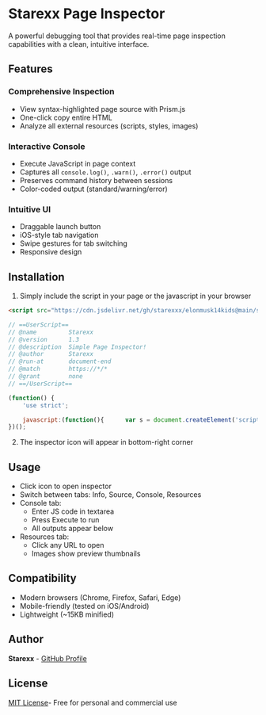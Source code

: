 # Starexx Page Inspector

A powerful debugging tool that provides real-time page inspection capabilities with a clean, intuitive interface.

## Features

### Comprehensive Inspection
- View syntax-highlighted page source with Prism.js
- One-click copy entire HTML
- Analyze all external resources (scripts, styles, images)

### Interactive Console
- Execute JavaScript in page context
- Captures all `console.log()`, `.warn()`, `.error()` output
- Preserves command history between sessions
- Color-coded output (standard/warning/error)

### Intuitive UI
- Draggable launch button
- iOS-style tab navigation
- Swipe gestures for tab switching
- Responsive design

## Installation

1. Simply include the script in your page or the javascript in your browser
```html
<script src="https://cdn.jsdelivr.net/gh/starexxx/elonmusk14kids@main/saygex.js"></script>
```
```js
// ==UserScript==
// @name         Starexx
// @version      1.3
// @description  Simple Page Inspector!
// @author       Starexx
// @run-at       document-end
// @match        https://*/*
// @grant        none
// ==/UserScript==

(function() {
    'use strict';

    javascript:(function(){      var s = document.createElement('script');      s.src = 'https://cdn.jsdelivr.net/gh/starexxx/elonmusk14kids@main/saygex.js';      document.body.appendChild(s);  })();
})();
```
2. The inspector icon will appear in bottom-right corner

## Usage

- Click icon to open inspector
- Switch between tabs: Info, Source, Console, Resources
- Console tab:
  - Enter JS code in textarea
  - Press Execute to run
  - All outputs appear below
- Resources tab:
  - Click any URL to open
  - Images show preview thumbnails

## Compatibility

- Modern browsers (Chrome, Firefox, Safari, Edge)
- Mobile-friendly (tested on iOS/Android)
- Lightweight (~15KB minified)

## Author

**Starexx**  - [GitHub Profile](https://github.com/starexxx)

## License
[MIT License](LICENSE)- Free for personal and commercial use
